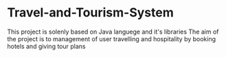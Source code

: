 # Travel-and-Tourism-System
This project is solenly based on Java languege and it's libraries 
The aim of the project is to management of user travelling and hospitality by booking hotels and giving tour plans 
